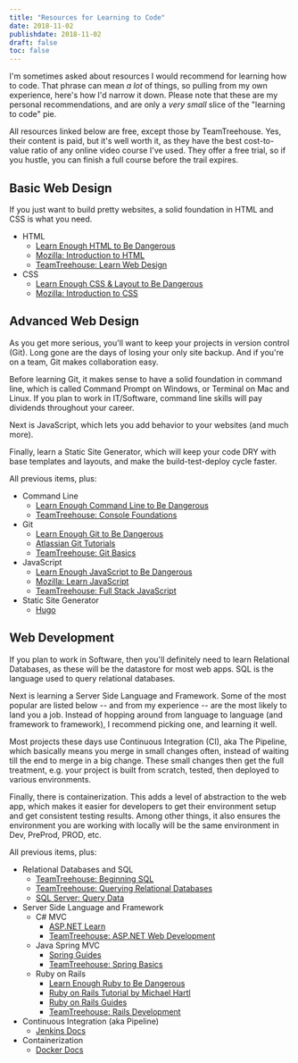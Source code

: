 ```yaml
---
title: "Resources for Learning to Code"
date: 2018-11-02
publishdate: 2018-11-02
draft: false
toc: false
---
```


I'm sometimes asked about resources I would recommend for learning how to code. That phrase can mean _a lot_ of things, so pulling from my own experience, here's how I'd narrow it down. Please note that these are my personal recommendations, and are only a _very small_ slice of the "learning to code" pie. 

<!--more-->

All resources linked below are free, except those by TeamTreehouse. Yes, their content is paid, but it's well worth it, as they have the best cost-to-value ratio of any online video course I've used. They offer a free trial, so if you hustle, you can finish a full course before the trail expires. 

## Basic Web Design

If you just want to build pretty websites, a solid foundation in HTML and CSS is what you need. 

* HTML
    * [Learn Enough HTML to Be Dangerous](https://www.learnenough.com/html-tutorial)
    * [Mozilla: Introduction to HTML](https://developer.mozilla.org/en-US/docs/Learn/HTML/Introduction_to_HTML)
    * [TeamTreehouse: Learn Web Design](https://teamtreehouse.com/tracks/web-design)
* CSS
    * [Learn Enough CSS & Layout to Be Dangerous](https://www.learnenough.com/css-and-layout-tutorial)
    * [Mozilla: Introduction to CSS](https://developer.mozilla.org/en-US/docs/Learn/CSS/Introduction_to_CSS)

## Advanced Web Design

As you get more serious, you'll want to keep your projects in version control (Git). Long gone are the days of losing your only site backup. And if you're on a team, Git makes collaboration easy. 

Before learning Git, it makes sense to have a solid foundation in command line, which is called Command Prompt on Windows, or Terminal on Mac and Linux. If you plan to work in IT/Software, command line skills will pay dividends throughout your career. 

Next is JavaScript, which lets you add behavior to your websites (and much more). 

Finally, learn a Static Site Generator, which will keep your code DRY with base templates and layouts, and make the build-test-deploy cycle faster. 

All previous items, plus:

* Command Line
    * [Learn Enough Command Line to Be Dangerous](https://www.learnenough.com/command-line-tutorial)
    * [TeamTreehouse: Console Foundations](https://teamtreehouse.com/library/console-foundations)
* Git
    * [Learn Enough Git to Be Dangerous](https://www.learnenough.com/git-tutorial)
    * [Atlassian Git Tutorials](https://www.atlassian.com/git/tutorials)
    * [TeamTreehouse: Git Basics](https://teamtreehouse.com/library/git-basics)
* JavaScript
    * [Learn Enough JavaScript to Be Dangerous](https://www.learnenough.com/javascript-tutorial)
    * [Mozilla: Learn JavaScript](https://developer.mozilla.org/en-US/docs/Learn/JavaScript)
    * [TeamTreehouse: Full Stack JavaScript](https://teamtreehouse.com/tracks/full-stack-javascript)
* Static Site Generator
    * [Hugo](https://gohugo.io/)

## Web Development

If you plan to work in Software, then you'll definitely need to learn Relational Databases, as these will be the datastore for most web apps. SQL is the language used to query relational databases. 

Next is learning a Server Side Language and Framework. Some of the most popular are listed below -- and from my experience -- are the most likely to land you a job. Instead of hopping around from language to language (and framework to framework), I recommend picking one, and learning it well. 

Most projects these days use Continuous Integration (CI), aka The Pipeline, which basically means you merge in small changes often, instead of waiting till the end to merge in a big change. These small changes then get the full treatment, e.g. your project is built from scratch, tested, then deployed to various environments. 

Finally, there is containerization. This adds a level of abstraction to the web app, which makes it easier for developers to get their environment setup and get consistent testing results. Among other things, it also ensures the environment you are working with locally will be the same environment in Dev, PreProd, PROD, etc. 

All previous items, plus: 

* Relational Databases and SQL
    * [TeamTreehouse: Beginning SQL](https://teamtreehouse.com/tracks/beginning-sql)
    * [TeamTreehouse: Querying Relational Databases](https://teamtreehouse.com/library/querying-relational-databases)
    * [SQL Server: Query Data](https://docs.microsoft.com/en-us/sql/lp/sql-server/query-data?view=sql-server-2017#pivot=products&panel=products1)
* Server Side Language and Framework
    * C# MVC
        * [ASP.NET Learn](https://www.asp.net/learn)
        * [TeamTreehouse: ASP.NET Web Development](https://teamtreehouse.com/tracks/aspnet-web-development)
    * Java Spring MVC
        * [Spring Guides](https://spring.io/guides)
        * [TeamTreehouse: Spring Basics](https://teamtreehouse.com/library/spring-basics)
    * Ruby on Rails
        * [Learn Enough Ruby to Be Dangerous](https://www.learnenough.com/ruby-tutorial)
        * [Ruby on Rails Tutorial by Michael Hartl](https://www.railstutorial.org/book)
        * [Ruby on Rails Guides](https://guides.rubyonrails.org/)
        * [TeamTreehouse: Rails Development](https://teamtreehouse.com/tracks/rails-development)
* Continuous Integration (aka Pipeline)
    * [Jenkins Docs](https://jenkins.io/doc/)
* Containerization
    * [Docker Docs](https://docs.docker.com/)
